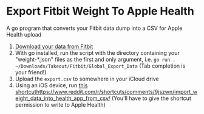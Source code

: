 # Export Fitbit Weight To Apple Health
A go program that converts your Fitbit data dump into a CSV for Apple Health upload

1. [Download your data from Fitbit](https://help.fitbit.com/articles/en_US/Help_article/1133)
2. With go installed, run the script with the directory containing your "weight-*.json" files as the first and only argument, i.e. `go run . ~/Downloads/Takeout/Fitbit/Global_Export_Data` (Tab completion is your friend!)
3. Upload the `export.csv` to somewhere in your iCloud drive
4. Using an iOS device, run [this shortcut](https://www.reddit.com/r/shortcuts/comments/9jszwn/import_weight_data_into_health_app_from_csv/)https://www.reddit.com/r/shortcuts/comments/9jszwn/import_weight_data_into_health_app_from_csv/ (You'll have to give the shortcut permission to write to Apple Health)
